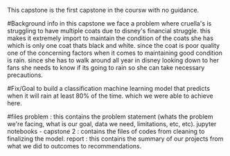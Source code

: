 This capstone is the first capstone in the coursw with no guidance. 

#Background info
in this capstone we face a problem where cruella's is struggling to have multiple coats due to disney's financial struggle.
this makes it extremely import to maintain the condition of the coats she has which is only one coat thats black and white.
since the coat is poor quality one of the concerning factors when it comes to maintaining good condition is rain. 
since she has to walk around all year in disney looking down to her fans she needs to know if its going to rain so she can take necessary precautions.

#Fix/Goal
to build a classification machine learning model that predicts when it will rain at least 80% of the time. 
which we were able to achieve here.

#files
problem : this contains the problem statement (whats the problem we're facing, what is our goal, data we need, limitations, etc, etc).
jupyter notebooks - capstone 2 : contains the files of codes from cleaning to finalizing the model.
report : this contains the summary of our projects from what we did to outcomes to recommendations. 
